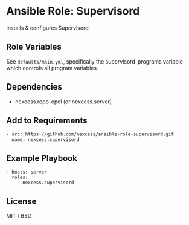 # Ansible Role: Supervisord

Installs & configures Supervisord.

## Role Variables

See `defaults/main.yml`, specifically the supervisord_programs variable which controls all program variables.

## Dependencies

- nexcess.repo-epel (or nexcess.server)

## Add to Requirements

    - src: https://github.com/nexcess/ansible-role-supervisord.git
      name: nexcess.supervisord

## Example Playbook

    - hosts: server
      roles:
        - nexcess.supervisord

## License

MIT / BSD
